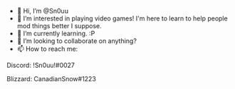 - 👋 Hi, I’m @Sn0uu
- 👀 I’m interested in playing video games! I'm here to learn to help people mod things better I suppose.
- 🌱 I’m currently learning. :P
- 💞️ I’m looking to collaborate on anything?
- 📫 How to reach me:

Discord:
!Sn0uu!#0027

Blizzard:
CanadianSnow#1223

<!---
Sn0uu/Sn0uu is a ✨ special ✨ repository because its `README.md` (this file) appears on your GitHub profile.
You can click the Preview link to take a look at your changes.
--->
